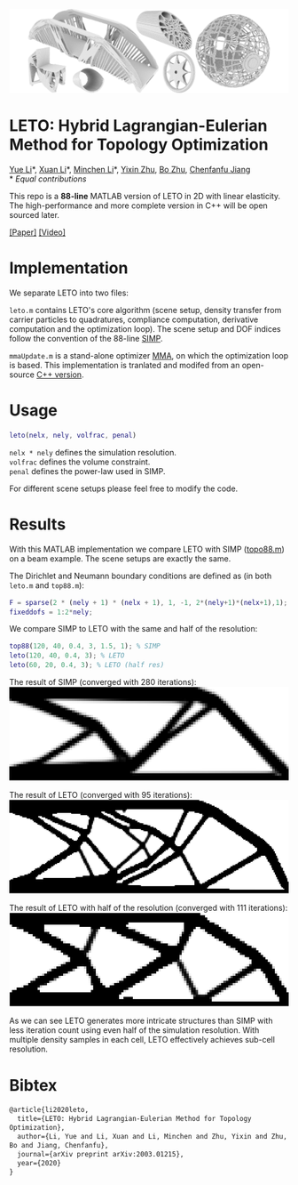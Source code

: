 ![](LETO_teaser.png)

# LETO: Hybrid Lagrangian-Eulerian Method for Topology Optimization
[Yue Li](https://liyuesolo.github.io/)\*, [Xuan Li](https://xuan-li.github.io/)\*, [Minchen Li](https://www.seas.upenn.edu/~minchenl/)\*, [Yixin Zhu](https://yzhu.io/), [Bo Zhu](https://www.dartmouth.edu/~boolzhu/), [Chenfanfu Jiang](https://www.seas.upenn.edu/~cffjiang/) <br>
\* *Equal contributions*

This repo is a **88-line** MATLAB version of LETO in 2D with linear elasticity. The high-performance and more complete version in C++ will be open sourced later.

[[Paper]](https://arxiv.org/pdf/2003.01215.pdf)
[[Video]](https://www.youtube.com/watch?v=O43tASS9DXQ)

# Implementation
We separate LETO into two files:

```leto.m``` contains LETO's core algorithm (scene setup, density transfer from carrier particles to quadratures, compliance computation, derivative computation and the optimization loop). The scene setup and DOF indices follow the convention of the 88-line [SIMP](http://www.topopt.mek.dtu.dk/Apps-and-software/Efficient-topology-optimization-in-MATLAB).

```mmaUpdate.m``` is a stand-alone optimizer [MMA](https://onlinelibrary.wiley.com/doi/abs/10.1002/nme.1620240207), on which the optimization loop is based. This implementation is tranlated and modifed from an open-source [C++ version](https://github.com/jdumas/mma).

# Usage
```Matlab
leto(nelx, nely, volfrac, penal)
```
```nelx * nely``` defines the simulation resolution.<br>
```volfrac``` defines the volume constraint.<br>
```penal``` defines the power-law used in SIMP.

For different scene setups please feel free to modify the code.

# Results
With this MATLAB implementation we compare LETO with SIMP ([topo88.m](http://www.topopt.mek.dtu.dk/-/media/Subsites/topopt/apps/dokumenter-og-filer-til-apps/top88.ashx?la=da&hash=FF50594C1E8F57D292C705978C3DCA3D7BCEA6B8)) on a beam example. The scene setups are exactly the same.

The Dirichlet and Neumann boundary conditions are defined as (in both ```leto.m``` and ```top88.m```):
```Matlab
F = sparse(2 * (nely + 1) * (nelx + 1), 1, -1, 2*(nely+1)*(nelx+1),1);
fixeddofs = 1:2*nely;
```

We compare SIMP to LETO with the same and half of the resolution:
```Matlab
top88(120, 40, 0.4, 3, 1.5, 1); % SIMP
leto(120, 40, 0.4, 3); % LETO
leto(60, 20, 0.4, 3); % LETO (half res)
```

The result of SIMP (converged with 280 iterations):
![simp](results/simp.png)

The result of LETO (converged with 95 iterations):
![leto](results/leto.png)

The result of LETO with half of the resolution (converged with 111 iterations):
![leto](results/LETO_60x20.png)

As we can see LETO generates more intricate structures than SIMP with less iteration count using even half of the simulation resolution. With multiple density samples in each cell, LETO effectively achieves sub-cell resolution.


# Bibtex
```
@article{li2020leto,
  title={LETO: Hybrid Lagrangian-Eulerian Method for Topology Optimization},
  author={Li, Yue and Li, Xuan and Li, Minchen and Zhu, Yixin and Zhu, Bo and Jiang, Chenfanfu},
  journal={arXiv preprint arXiv:2003.01215},
  year={2020}
}
```